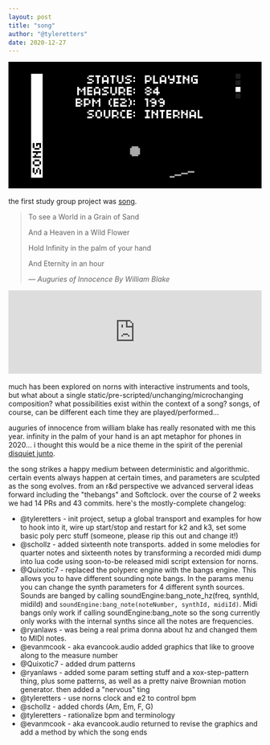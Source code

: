 ```yaml
---
layout: post
title: "song"
author: "@tyleretters"
date: 2020-12-27
---
```

![song](/assets/images/song.png)

the first study group project was [song](https://github.com/northern-information/song).


> To see a World in a Grain of Sand
>
> And a Heaven in a Wild Flower 
>
> Hold Infinity in the palm of your hand 
>
> And Eternity in an hour
>
> _&mdash; Auguries of Innocence By William Blake_

<iframe width="100%" height="166" scrolling="no" frameborder="no" allow="autoplay" src="https://w.soundcloud.com/player/?url=https%3A//api.soundcloud.com/tracks/955162480&color=%23ff5500&auto_play=false&hide_related=false&show_comments=true&show_user=true&show_reposts=false&show_teaser=true"></iframe>


much has been explored on norns with interactive instruments and tools, but what about a single static/pre-scripted/unchanging/microchanging composition? what possibilities exist within the context of a song? songs, of course, can be different each time they are played/performed...

auguries of innocence from william blake has really resonated with me this year. infinity in the palm of your hand is an apt metaphor for phones in 2020... i thought this would be a nice theme in the spirit of the perenial [disquiet junto](https://disquiet.com/).

the song strikes a happy medium between deterministic and algorithmic. certain events always happen at certain times, and parameters are sculpted as the song evolves. from an r&d perspective we advanced serveral ideas forward including the "thebangs" and Softclock. over the course of 2 weeks we had 14 PRs and 43 commits. here's the mostly-complete changelog:

- @tyleretters - init project, setup a global transport and examples for how to hook into it, wire up start/stop and restart for k2 and k3, set some basic poly perc stuff (someone, please rip this out and change it!)
- @schollz - added sixteenth note transports. added in some melodies for quarter notes and sixteenth notes by transforming a recorded midi dump into lua code using soon-to-be released midi script extension for norns.
- @Quixotic7 - replaced the polyperc engine with the bangs engine. This allows you to have different sounding note bangs. In the params menu you can change the synth parameters for 4 different synth sources. Sounds are banged by calling soundEngine:bang_note_hz(freq, synthId, midiId) and `soundEngine:bang_note(noteNumber, synthId, midiId)`. Midi bangs only work if calling soundEngine:bang_note so the song currently only works with the internal synths since all the notes are frequencies.
- @ryanlaws - was being a real prima donna about hz and changed them to MIDI notes.
- @evanmcook - aka evancook.audio added graphics that like to groove along to the measure number
- @Quixotic7 - added drum patterns
- @ryanlaws - added some param setting stuff and a xox-step-pattern thing, plus some patterns, as well as a pretty naive Brownian motion generator. then added a "nervous" ting
- @tyleretters - use norns clock and e2 to control bpm
- @schollz - added chords (Am, Em, F, G)
- @tyleretters - rationalize bpm and terminology
- @evanmcook - aka evancook.audio returned to revise the graphics and add a method by which the song ends